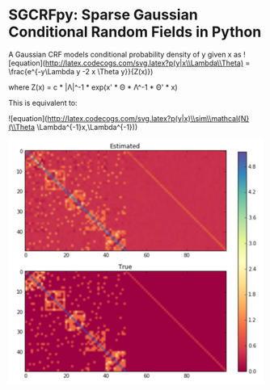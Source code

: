 # SGCRFpy: Sparse Gaussian Conditional Random Fields in Python

A Gaussian CRF models conditional probability density of y given x as
![equation](http://latex.codecogs.com/svg.latex?p(y|x\\Lambda\\Theta) = \\frac{e^{-y\\Lambda y -2 x \\Theta y}}{Z(x)})

where Z(x) = c * |Λ|^-1 * exp(x' * Θ * Λ^-1 * Θ' * x)

This is equivalent to:

![equation](http://latex.codecogs.com/svg.latex?p(y|x)\\sim\\mathcal{N}(\\Theta \\Lambda^{-1}x,\\Lambda^{-1}))

![alt tag](https://github.com/dswah/sgcrfpy/blob/master/images/scgrf_random_graph.png)
